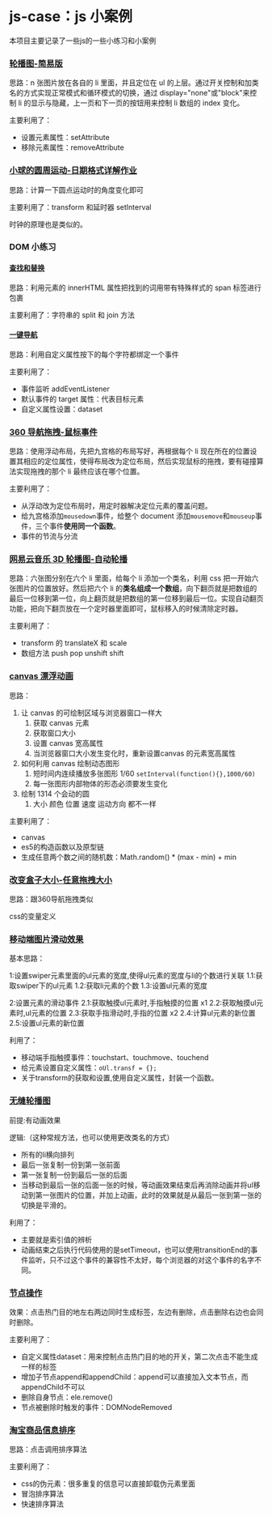 # js-case：js 小案例

本项目主要记录了一些js的一些小练习和小案例

### [轮播图-简易版](轮播图-简易版/demo.html)

思路：n 张图片放在各自的 li 里面，并且定位在 ul 的上层。通过开关控制和加类名的方式实现正常模式和循环模式的切换，通过 display="none"或"block"来控制 li 的显示与隐藏，上一页和下一页的按钮用来控制 li 数组的 index 变化。

主要利用了：

- 设置元素属性：setAttribute
- 移除元素属性：removeAttribute

### [小球的圆周运动-日期格式详解作业](小球的圆周运动-日期格式详解作业/demo.html)

思路：计算一下圆点运动时的角度变化即可

主要利用了：transform 和延时器 setInterval

时钟的原理也是类似的。

### DOM 小练习

#### [查找和替换](DOM小练习/查找和替换.html)

思路：利用元素的 innerHTML 属性把找到的词用带有特殊样式的 span 标签进行包裹

主要利用了：字符串的 split 和 join 方法

#### [一键导航](DOM小练习/一键导航.html)

思路：利用自定义属性按下的每个字符都绑定一个事件

主要利用了：

- 事件监听 addEventListener
- 默认事件的 target 属性：代表目标元素
- 自定义属性设置：dataset

### [360 导航拖拽-鼠标事件](360导航拖拽-鼠标事件/demo.html)

思路：使用浮动布局，先把九宫格的布局写好，再根据每个 li 现在所在的位置设置其相应的定位属性，使得布局改为定位布局，然后实现鼠标的拖拽，要有碰撞算法实现拖拽的那个 li 最终应该在哪个位置。

主要利用了：

- 从浮动改为定位布局时，用定时器解决定位元素的覆盖问题。
- 给九宫格添加`mousedown`事件，给整个 document 添加`mousemove`和`mouseup`事件，三个事件**使用同一个函数**。
- 事件的节流与分流

### [网易云音乐 3D 轮播图-自动轮播](网易云音乐轮播图/demo.html)

思路：六张图分别在六个 li 里面，给每个 li 添加一个类名，利用 css 把一开始六张图片的位置放好。然后把六个 li 的**类名组成一个数组**，向下翻页就是把数组的最后一位移到第一位，向上翻页就是把数组的第一位移到最后一位。实现自动翻页功能，把向下翻页放在一个定时器里面即可，鼠标移入的时候清除定时器。

主要利用了：

- transform 的 translateX 和 scale
- 数组方法 push pop unshift shift

### [canvas 漂浮动画](canvas漂浮动画/demo.html)

思路：

1. 让 canvas 的可绘制区域与浏览器窗口一样大
    1. 获取 canvas 元素
    2. 获取窗口大小
    3. 设置 canvas 宽高属性
    4. 当浏览器窗口大小发生变化时，重新设置canvas 的元素宽高属性 
2. 如何利用 canvas 绘制动态图形
    1. 短时间内连续播放多张图形
      1/60
      `setInterval(function(){},1000/60)`
    2. 每一张图形内部物体的形态必须要发生变化 
3. 绘制 1314 个会动的圆
    1. 大小 颜色 位置 速度 运动方向 都不一样

主要利用了：

- canvas
- es5的构造函数以及原型链
- 生成任意两个数之间的随机数：Math.random() * (max - min) + min

### [改变盒子大小-任意拖拽大小](改变盒子大小-任意拖拽大小/demo.html)

思路：跟360导航拖拽类似

css的变量定义


### [移动端图片滑动效果](移动端图片滑动效果/demo2.html)

基本思路：

1:设置swiper元素里面的ul元素的宽度,使得ul元素的宽度与li的个数进行关联
    1.1:获取swiper下的ul元素
    1.2:获取li元素的个数
    1.3:设置ul元素的宽度

2:设置元素的滑动事件
    2.1:获取触摸ul元素时,手指触摸的位置 x1
    2.2:获取触摸ul元素时,ul元素的位置
    2.3:获取手指滑动时,手指的位置 x2
    2.4:计算ul元素的新位置
    2.5:设置ul元素的新位置

利用了：

- 移动端手指触摸事件：touchstart、touchmove、touchend
- 给元素设置自定义属性：`oUl.transf = {};`
- 关于transform的获取和设置,使用自定义属性，封装一个函数。

### [无缝轮播图](无缝轮播图/demo.html)

前提:有动画效果

逻辑:（这种常规方法，也可以使用更改类名的方式）

- 所有的li横向排列
- 最后一张复制一份到第一张前面
- 第一张复制一份到最后一张的后面
- 当移动到最后一张的后面一张的时候，等动画效果结束后再消除动画并将ul移动到第一张图片的位置，并加上动画，此时的效果就是从最后一张到第一张的切换是平滑的。

利用了：

- 主要就是索引值的辨析
- 动画结束之后执行代码使用的是setTimeout，也可以使用transitionEnd的事件监听，只不过这个事件的兼容性不太好，每个浏览器的对这个事件的名字不同。

### [节点操作](节点操作/demo.html)

效果：点击热门目的地左右两边同时生成标签，左边有删除，点击删除右边也会同时删除。

主要利用了：
- 自定义属性dataset：用来控制点击热门目的地的开关，第二次点击不能生成一样的标签
- 增加子节点append和appendChild：append可以直接加入文本节点，而appendChild不可以
- 删除自身节点：ele.remove()
- 节点被删除时触发的事件：DOMNodeRemoved

### [淘宝商品信息排序](淘宝商品信息排序/demo.html)

思路：点击调用排序算法

主要利用了：
- css的伪元素：很多重复的信息可以直接卸载伪元素里面
- 冒泡排序算法
- 快速排序算法